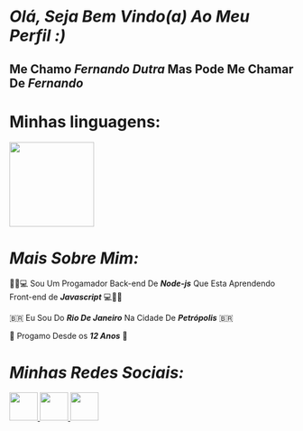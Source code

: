 # ***Olá, Seja Bem Vindo(a) Ao Meu Perfil :)***

## Me Chamo ***Fernando Dutra*** Mas Pode Me Chamar De ***Fernando***
# Minhas linguagens:

<div>
    <img height="150cm" src="[https://cdn-icons-png.flaticon.com/512/1532/1532556.png](https://www.flaticon.com/fr/icone-gratuite/html-5_5968267?term=html+5&page=1&position=1&origin=tag&related_id=5968267)">
</div>

# ***Mais Sobre Mim:***

👨‍💻💻 Sou Um Progamador Back-end De ***Node-js*** Que Esta Aprendendo Front-end de ***Javascript*** 💻👨‍💻

🇧🇷 Eu Sou Do ***Rio De Janeiro*** Na Cidade De ***Petrópolis*** 🇧🇷

🧒 Progamo Desde os ***12 Anos*** 🧒 

# ***Minhas Redes Sociais:***

<div>
    <a href="https://twitter.com/FernandoRomano_"><!--Twitter-->
    <img height="50cm" src="https://img.shields.io/badge/Twitter-1DA1F2?style=for-the-badge&logo=twitter&logoColor=white"> 
    <a href="https://www.instagram.com/srduck__/"><!--Instagram-->
    <img height="50cm" src="https://img.shields.io/badge/Instagram-E4405F?style=for-the-badge&logo=instagram&logoColor=white">
    <a href="https://www.youtube.com/channel/UCwx0ZmftvUEpotkKnKZiJqQ"><!--Youtube-->
    <img height="50cm" src="https://img.shields.io/badge/YouTube-FF0000?style=for-the-badge&logo=youtube&logoColor=white">
</div>
